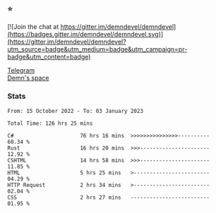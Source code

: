 ### :star:

[![Join the chat at https://gitter.im/demndevel/demndevel](https://badges.gitter.im/demndevel/demndevel.svg)](https://gitter.im/demndevel/demndevel?utm_source=badge&utm_medium=badge&utm_campaign=pr-badge&utm_content=badge)

[Telegram](https://t.me/demnometa) <br>
[Demn's space](http://demns.space)

### Stats

<!--START_SECTION:waka-->

```text
From: 15 October 2022 - To: 03 January 2023

Total Time: 126 hrs 25 mins

C#                     76 hrs 16 mins  >>>>>>>>>>>>>>>----------   60.34 %
Rust                   16 hrs 20 mins  >>>----------------------   12.92 %
CSHTML                 14 hrs 58 mins  >>>----------------------   11.85 %
HTML                   5 hrs 25 mins   >------------------------   04.29 %
HTTP Request           2 hrs 34 mins   >------------------------   02.04 %
CSS                    2 hrs 27 mins   -------------------------   01.95 %
```

<!--END_SECTION:waka-->
